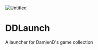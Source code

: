 ![Untitled](https://user-images.githubusercontent.com/71010565/156548092-0f65d06a-128a-4560-ba8a-13c6b4c321a3.png)

# DDLaunch
A launcher for DamienD's game collection
